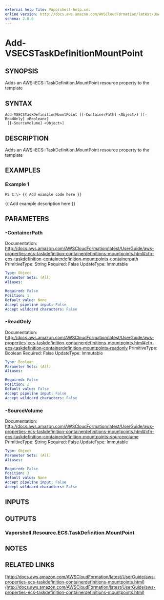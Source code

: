 ```yaml
---
external help file: Vaporshell-help.xml
online version: http://docs.aws.amazon.com/AWSCloudFormation/latest/UserGuide/aws-properties-ecs-taskdefinition-containerdefinitions-mountpoints.html
schema: 2.0.0
---
```


# Add-VSECSTaskDefinitionMountPoint

## SYNOPSIS
Adds an AWS::ECS::TaskDefinition.MountPoint resource property to the template

## SYNTAX

```
Add-VSECSTaskDefinitionMountPoint [[-ContainerPath] <Object>] [[-ReadOnly] <Boolean>]
 [[-SourceVolume] <Object>]
```

## DESCRIPTION
Adds an AWS::ECS::TaskDefinition.MountPoint resource property to the template

## EXAMPLES

### Example 1
```
PS C:\> {{ Add example code here }}
```

{{ Add example description here }}

## PARAMETERS

### -ContainerPath
Documentation: http://docs.aws.amazon.com/AWSCloudFormation/latest/UserGuide/aws-properties-ecs-taskdefinition-containerdefinitions-mountpoints.html#cfn-ecs-taskdefinition-containerdefinition-mountpoints-containerpath
PrimitiveType: String
Required: False
UpdateType: Immutable

```yaml
Type: Object
Parameter Sets: (All)
Aliases: 

Required: False
Position: 1
Default value: None
Accept pipeline input: False
Accept wildcard characters: False
```

### -ReadOnly
Documentation: http://docs.aws.amazon.com/AWSCloudFormation/latest/UserGuide/aws-properties-ecs-taskdefinition-containerdefinitions-mountpoints.html#cfn-ecs-taskdefinition-containerdefinition-mountpoints-readonly
PrimitiveType: Boolean
Required: False
UpdateType: Immutable

```yaml
Type: Boolean
Parameter Sets: (All)
Aliases: 

Required: False
Position: 2
Default value: False
Accept pipeline input: False
Accept wildcard characters: False
```

### -SourceVolume
Documentation: http://docs.aws.amazon.com/AWSCloudFormation/latest/UserGuide/aws-properties-ecs-taskdefinition-containerdefinitions-mountpoints.html#cfn-ecs-taskdefinition-containerdefinition-mountpoints-sourcevolume
PrimitiveType: String
Required: False
UpdateType: Immutable

```yaml
Type: Object
Parameter Sets: (All)
Aliases: 

Required: False
Position: 3
Default value: None
Accept pipeline input: False
Accept wildcard characters: False
```

## INPUTS

## OUTPUTS

### Vaporshell.Resource.ECS.TaskDefinition.MountPoint

## NOTES

## RELATED LINKS

[http://docs.aws.amazon.com/AWSCloudFormation/latest/UserGuide/aws-properties-ecs-taskdefinition-containerdefinitions-mountpoints.html](http://docs.aws.amazon.com/AWSCloudFormation/latest/UserGuide/aws-properties-ecs-taskdefinition-containerdefinitions-mountpoints.html)

